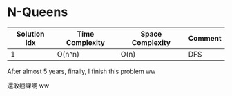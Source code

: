 # N-Queens

| Solution Idx | Time Complexity | Space Complexity | Comment |
| ------------ | --------------- | ---------------- | ------- |
| 1            | O(n^n)          | O(n)             | DFS     |

After almost 5 years, finally, I finish this problem ww

還敢翹課啊 ww
